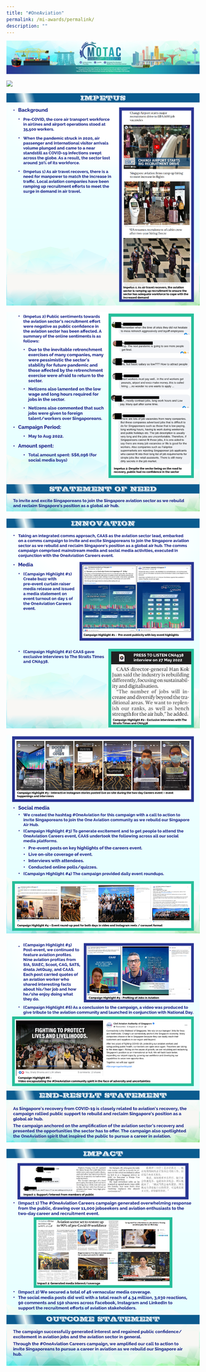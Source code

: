 ```yaml
---
title: "#OneAviation"
permalink: /mi-awards/permalink/
description: ""
---
```


![](/images/hero.png)

![](/images/MI/IM9/e-Panel_iM9_v01_Individual%20Award%20Contents%201.png)

![](/images/MI/IM9/e-Panel_iM9_v01_Individual%20Award%20Contents%202a.png)

![](/images/MI/IM9/e-Panel_iM9_v01_Individual%20Award%20Contents%202b.png)

![](/images/MI/IM9/e-Panel_iM9_v01_Individual%20Award%20Contents%203a.png)

![](/images/MI/IM9/e-Panel_iM9_v01_Individual%20Award%20Contents%203b.png)

![](/images/MI/IM9/e-Panel_iM9_v01_Individual%20Award%20Contents%203c.png)

![](/images/MI/IM9/e-Panel_iM9_v01_Individual%20Award%20Contents%204.png)